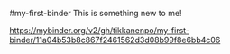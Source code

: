 #my-first-binder
This is something new to me!

https://mybinder.org/v2/gh/tikkanenpo/my-first-binder/11a04b53b8c867f2461562d3d08b99f8e6bb4c06
